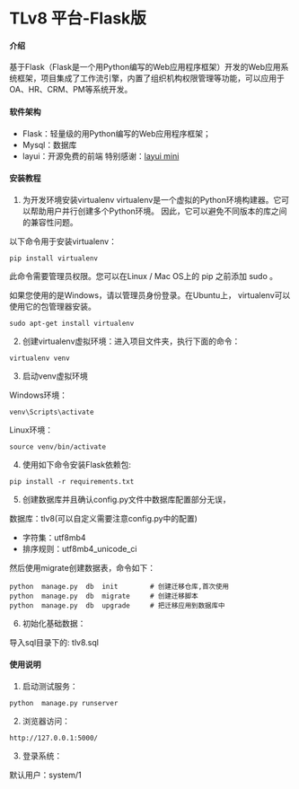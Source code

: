 # TLv8 平台-Flask版

#### 介绍
基于Flask（Flask是一个用Python编写的Web应用程序框架）开发的Web应用系统框架，项目集成了工作流引擎，内置了组织机构权限管理等功能，可以应用于OA、HR、CRM、PM等系统开发。

#### 软件架构

- Flask：轻量级的用Python编写的Web应用程序框架；
- Mysql：数据库
- layui：开源免费的前端 特别感谢：[layui mini](https://gitee.com/zhongshaofa/layuimini)



#### 安装教程

1.  为开发环境安装virtualenv
virtualenv是一个虚拟的Python环境构建器。它可以帮助用户并行创建多个Python环境。 因此，它可以避免不同版本的库之间的兼容性问题。

以下命令用于安装virtualenv：

```
pip install virtualenv
```

此命令需要管理员权限。您可以在Linux / Mac OS上的 pip 之前添加 sudo 。

如果您使用的是Windows，请以管理员身份登录。在Ubuntu上， virtualenv可以使用它的包管理器安装。

```
sudo apt-get install virtualenv
```


2.  创建virtualenv虚拟环境：进入项目文件夹，执行下面的命令：

```
virtualenv venv
```


3.  启动venv虚拟环境

Windows环境：

```
venv\Scripts\activate
```
Linux环境：

```
source venv/bin/activate
```

4.  使用如下命令安装Flask依赖包:

```
pip install -r requirements.txt
```

5.  创建数据库并且确认config.py文件中数据库配置部分无误，

数据库：tlv8(可以自定义需要注意config.py中的配置)

- 字符集：utf8mb4
- 排序规则：utf8mb4_unicode_ci


然后使用migrate创建数据表，命令如下：

```
python  manage.py  db  init        # 创建迁移仓库,首次使用  
python  manage.py  db  migrate     # 创建迁移脚本
python  manage.py  db  upgrade     # 把迁移应用到数据库中
```

6.  初始化基础数据：

导入sql目录下的: tlv8.sql


#### 使用说明

1.  启动测试服务：

```
python  manage.py runserver
```


2.  浏览器访问：

```
http://127.0.0.1:5000/
```


3.  登录系统：

默认用户：system/1


